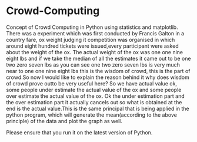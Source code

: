 # Crowd-Computing
Concept of Crowd Computing in Python using statistics and matplotlib.
There was a experiment which was first conducted by Francis Galton in a country fare, ox weight judging it competition was organised in which around eight hundred tickets were issued,every participant were asked about the weight of the ox. The actual weight of the ox was one one nine eight lbs and if we take the median of all the estimates it came out to be one two zero seven  lbs as you can see one two zero seven lbs is very much near to one one nine eight lbs this is the wisdom of crowd, this is the part of crowd.So now I would like to explain the reason behind it why does wisdom of crowd prove outto be very useful here? So  we have actual value ok, some people under estimate the actual value of the ox and some people over estimate the actual value of the ox. Ok the under estimation part and the over estimation part it actually cancels out so what is obtained at the end is the actual value.This is the same principal that is being applied in the python program, which will generate the mean(according to the above principle) of the data and plot the graph as well. 

Please ensure that you run it on the latest version of Python.
